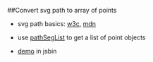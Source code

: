 ##Convert svg path to array of points

- svg path basics: 
[w3c](http://www.w3.org/TR/SVG/paths.html#PathDataMovetoCommands), 
[mdn](https://developer.mozilla.org/en-US/docs/Web/SVG/Tutorial/Paths)

- use [pathSegList](http://bl.ocks.org/biovisualize/4716777) to get a list of point objects

- [demo](http://jsbin.com/mavejo) in jsbin

